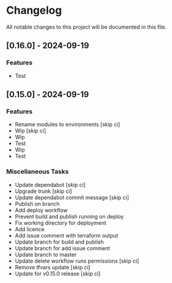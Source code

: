 <!-- markdownlint-disable MD024 -->

# Changelog

All notable changes to this project will be documented in this file.

## [0.16.0] - 2024-09-19

### Features

-   Test

## [0.15.0] - 2024-09-19

### Features

-   Rename modules to environments [skip ci]
-   Wip [skip ci]
-   Wip
-   Test
-   Wip
-   Test

### Miscellaneous Tasks

-   Update dependabot [skip ci]
-   Upgrade trunk [skip ci]
-   Update dependabot commit message [skip ci]
-   Publish on branch
-   Add deploy workflow
-   Prevent build and publish running on deploy
-   Fix working directory for deployment
-   Add licence
-   Add issue comment with terraform output
-   Update branch for build and publish
-   Update branch for add issue comment
-   Update branch to master
-   Update delete workflow runs permissions [skip ci]
-   Remove tfvars update [skip ci]
-   Update for v0.15.0 release [skip ci]

<!-- generated by git-cliff -->
